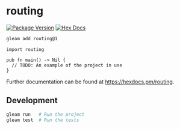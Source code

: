 # routing

[![Package Version](https://img.shields.io/hexpm/v/routing)](https://hex.pm/packages/routing)
[![Hex Docs](https://img.shields.io/badge/hex-docs-ffaff3)](https://hexdocs.pm/routing/)

```sh
gleam add routing@1
```
```gleam
import routing

pub fn main() -> Nil {
  // TODO: An example of the project in use
}
```

Further documentation can be found at <https://hexdocs.pm/routing>.

## Development

```sh
gleam run   # Run the project
gleam test  # Run the tests
```
